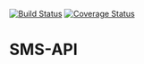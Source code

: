 [![Build Status](https://travis-ci.org/ipheghe/SMS-API.svg?branch=develop)](https://travis-ci.org/ipheghe/SMS-API) [![Coverage Status](https://coveralls.io/repos/github/ipheghe/SMS-API/badge.svg)](https://coveralls.io/github/ipheghe/SMS-API)
# SMS-API
